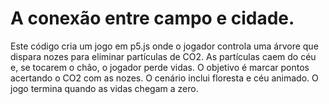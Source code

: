 # A conexão entre campo e cidade.
Este código cria um jogo em p5.js onde o jogador controla uma árvore que dispara nozes para eliminar partículas de CO2. As partículas caem do céu e, se tocarem o chão, o jogador perde vidas. O objetivo é marcar pontos acertando o CO2 com as nozes. O cenário inclui floresta e céu animado. O jogo termina quando as vidas chegam a zero.
